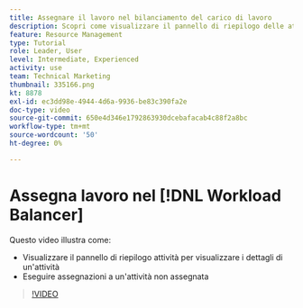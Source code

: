 ```yaml
---
title: Assegnare il lavoro nel bilanciamento del carico di lavoro
description: Scopri come visualizzare il pannello di riepilogo delle attività e assegnare assegnazioni a un’attività non assegnata.
feature: Resource Management
type: Tutorial
role: Leader, User
level: Intermediate, Experienced
activity: use
team: Technical Marketing
thumbnail: 335166.png
kt: 8878
exl-id: ec3dd98e-4944-4d6a-9936-be83c390fa2e
doc-type: video
source-git-commit: 650e4d346e1792863930dcebafacab4c88f2a8bc
workflow-type: tm+mt
source-wordcount: '50'
ht-degree: 0%

---
```


# Assegna lavoro nel [!DNL Workload Balancer]

Questo video illustra come:

* Visualizzare il pannello di riepilogo attività per visualizzare i dettagli di un&#39;attività
* Eseguire assegnazioni a un&#39;attività non assegnata


>[!VIDEO](https://video.tv.adobe.com/v/335166/?quality=12&learn=on)
